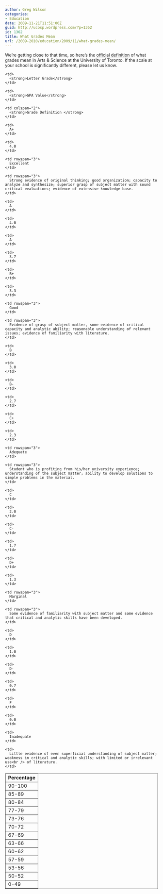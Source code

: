 ```yaml
---
author: Greg Wilson
categories:
- Education
date: 2009-11-21T11:51:00Z
guid: http://ucosp.wordpress.com/?p=1362
id: 1362
title: What Grades Mean
url: /2009-2010/education/2009/11/what-grades-mean/
---
```


We&#8217;re getting close to that time, so here&#8217;s the [official definition](http://www.artsandscience.utoronto.ca/ofr/calendar/rules.htm#grading) of what grades mean in Arts & Science at the University of Toronto. If the scale at your school is significantly different, please let us know.

<table border="1" cellpadding="4">
  <tr>
    <td>
      <strong>Percentage </strong>
    </td>
    
    <td>
      <strong>Letter Grade</strong>
    </td>
    
    <td>
      <strong>GPA Value</strong>
    </td>
    
    <td colspan="2">
      <strong>Grade Definition </strong>
    </td>
  </tr>
  
  <tr>
    <td>
      90-100
    </td>
    
    <td>
      A+
    </td>
    
    <td>
      4.0
    </td>
    
    <td rowspan="3">
      Excellent
    </td>
    
    <td rowspan="3">
      Strong evidence of original thinking; good organization; capacity to analyze and synthesize; superior grasp of subject matter with sound critical evaluations; evidence of extensive knowledge base.
    </td>
  </tr>
  
  <tr>
    <td>
      85-89
    </td>
    
    <td>
      A
    </td>
    
    <td>
      4.0
    </td>
  </tr>
  
  <tr>
    <td>
      80-84
    </td>
    
    <td>
      A-
    </td>
    
    <td>
      3.7
    </td>
  </tr>
  
  <tr>
    <td>
      77-79
    </td>
    
    <td>
      B+
    </td>
    
    <td>
      3.3
    </td>
    
    <td rowspan="3">
      Good
    </td>
    
    <td rowspan="3">
      Evidence of grasp of subject matter, some evidence of critical capacity and analytic ability; reasonable understanding of relevant issues; evidence of familiarity with literature.
    </td>
  </tr>
  
  <tr>
    <td>
      73-76
    </td>
    
    <td>
      B
    </td>
    
    <td>
      3.0
    </td>
  </tr>
  
  <tr>
    <td>
      70-72
    </td>
    
    <td>
      B-
    </td>
    
    <td>
      2.7
    </td>
  </tr>
  
  <tr>
    <td>
      67-69
    </td>
    
    <td>
      C+
    </td>
    
    <td>
      2.3
    </td>
    
    <td rowspan="3">
      Adequate
    </td>
    
    <td rowspan="3">
      Student who is profiting from his/her university experience; understanding of the subject matter; ability to develop solutions to simple problems in the material.
    </td>
  </tr>
  
  <tr>
    <td>
      63-66
    </td>
    
    <td>
      C
    </td>
    
    <td>
      2.0
    </td>
  </tr>
  
  <tr>
    <td>
      60-62
    </td>
    
    <td>
      C-
    </td>
    
    <td>
      1.7
    </td>
  </tr>
  
  <tr>
    <td>
      57-59
    </td>
    
    <td>
      D+
    </td>
    
    <td>
      1.3
    </td>
    
    <td rowspan="3">
      Marginal
    </td>
    
    <td rowspan="3">
      Some evidence of familiarity with subject matter and some evidence that critical and analytic skills have been developed.
    </td>
  </tr>
  
  <tr>
    <td>
      53-56
    </td>
    
    <td>
      D
    </td>
    
    <td>
      1.0
    </td>
  </tr>
  
  <tr>
    <td>
      50-52
    </td>
    
    <td>
      D-
    </td>
    
    <td>
      0.7
    </td>
  </tr>
  
  <tr>
    <td>
      0-49
    </td>
    
    <td>
      F
    </td>
    
    <td>
      0.0
    </td>
    
    <td>
      Inadequate
    </td>
    
    <td>
      Little evidence of even superficial understanding of subject matter; weakness in critical and analytic skills; with limited or irrelevant use<br /> of literature.
    </td>
  </tr>
</table>